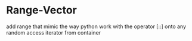 # Range-Vector
add range that mimic the way python work with the operator [::] onto any random access iterator from container
